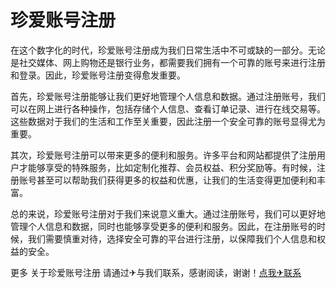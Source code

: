 # 珍爱账号注册

在这个数字化的时代，珍爱账号注册成为我们日常生活中不可或缺的一部分。无论是社交媒体、网上购物还是银行业务，都需要我们拥有一个可靠的账号来进行注册和登录。因此，珍爱账号注册变得愈发重要。

首先，珍爱账号注册能够让我们更好地管理个人信息和数据。通过注册账号，我们可以在网上进行各种操作，包括存储个人信息、查看订单记录、进行在线交易等。这些数据对于我们的生活和工作至关重要，因此注册一个安全可靠的账号显得尤为重要。

其次，珍爱账号注册可以带来更多的便利和服务。许多平台和网站都提供了注册用户才能够享受的特殊服务，比如定制化推荐、会员权益、积分奖励等。有时候，注册账号甚至可以帮助我们获得更多的权益和优惠，让我们的生活变得更加便利和丰富。

总的来说，珍爱账号注册对于我们来说意义重大。通过注册账号，我们可以更好地管理个人信息和数据，同时也能够享受更多的便利和服务。因此，在注册账号的时候，我们需要慎重对待，选择安全可靠的平台进行注册，以保障我们个人信息和权益的安全。

更多 关于珍爱账号注册 请通过✈与我们联系，感谢阅读，谢谢！[点我✈联系](https://www.k02.cc)